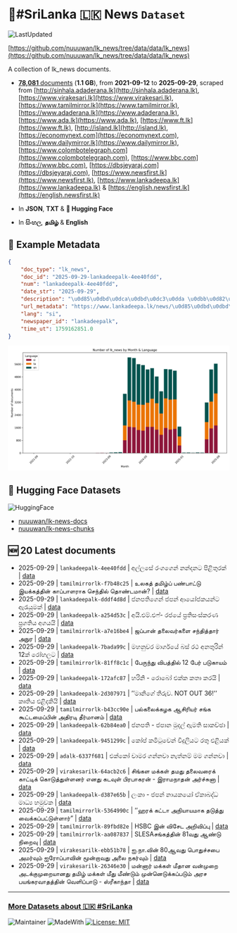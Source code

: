# 📄#SriLanka 🇱🇰 News `Dataset`

![LastUpdated](https://img.shields.io/badge/last_updated-2025--09--29_22:39:51-green)

[https://github.com/nuuuwan/lk_news/tree/data/data/lk_news](https://github.com/nuuuwan/lk_news/tree/data/data/lk_news)

A collection of lk_news documents.

- [**78,081** documents](https://github.com/nuuuwan/lk_news/tree/data/data/lk_news) (**1.1 GB**), from **2021-09-12** to **2025-09-29**, scraped from [http://sinhala.adaderana.lk](http://sinhala.adaderana.lk), [https://www.virakesari.lk](https://www.virakesari.lk), [https://www.tamilmirror.lk](https://www.tamilmirror.lk), [https://www.adaderana.lk](https://www.adaderana.lk), [https://www.ada.lk](https://www.ada.lk), [https://www.ft.lk](https://www.ft.lk), [http://island.lk](http://island.lk), [https://economynext.com](https://economynext.com), [https://www.dailymirror.lk](https://www.dailymirror.lk), [https://www.colombotelegraph.com](https://www.colombotelegraph.com), [https://www.bbc.com](https://www.bbc.com), [https://dbsjeyaraj.com](https://dbsjeyaraj.com), [https://www.newsfirst.lk](https://www.newsfirst.lk), [https://www.lankadeepa.lk](https://www.lankadeepa.lk) & [https://english.newsfirst.lk](https://english.newsfirst.lk)

- In **JSON**, **TXT** & **🤗 Hugging Face**

- In **සිංහල**, **தமிழ்** & **English**

## 📝 Example Metadata

```json
{
    "doc_type": "lk_news",
    "doc_id": "2025-09-29-lankadeepalk-4ee40fdd",
    "num": "lankadeepalk-4ee40fdd",
    "date_str": "2025-09-29",
    "description": "\u0d85\u0dbd\u0dca\u0dbd\u0dc3\u0dda \u0dbb\u0d82\u0d9c\u0d9c\u0dd9\u0db1\u0dca \u0db1\u0db1\u0dca\u0daf\u0db1\u0da7 \u0db4\u0dd2\u0dc5\u0dd2\u0dad\u0dd4\u0dbb\u0d9a\u0dca",
    "url_metadata": "https://www.lankadeepa.lk/news/\u0d85\u0dbd\u0dbd\u0dc3-\u0dbb\u0d9c\u0d9c\u0db1-\u0db1\u0db1\u0daf\u0db1\u0da7-\u0db4\u0dc5\u0dad\u0dbb\u0d9a/101-680441",
    "lang": "si",
    "newspaper_id": "lankadeepalk",
    "time_ut": 1759162851.0
}
```

![Chart](https://raw.githubusercontent.com/nuuuwan/lk_news/refs/heads/data/data/lk_news/docs_by_month_and_lang.png)

## 🤗 Hugging Face Datasets

![HuggingFace](https://img.shields.io/badge/-HuggingFace-FDEE21?style=for-the-badge&logo=HuggingFace)

- [nuuuwan/lk-news-docs](https://huggingface.co/datasets/nuuuwan/lk-news-docs)
- [nuuuwan/lk-news-chunks](https://huggingface.co/datasets/nuuuwan/lk-news-chunks)

## 🆕 20 Latest documents

- 2025-09-29 | `lankadeepalk-4ee40fdd` | අල්ලසේ රංගගෙන් නන්දනට පිළිතුරක් | [data](https://github.com/nuuuwan/lk_news/tree/data/data/lk_news/2020s/2025/2025-09-29-lankadeepalk-4ee40fdd)
- 2025-09-29 | `tamilmirrorlk-f7b48c25` | உலகத் தமிழ்ப் பண்பாட்டு இயக்கத்தின் காப்பாளராக செந்தில் தொண்டமான்? | [data](https://github.com/nuuuwan/lk_news/tree/data/data/lk_news/2020s/2025/2025-09-29-tamilmirrorlk-f7b48c25)
- 2025-09-29 | `lankadeepalk-dddf4d8d` | ජනපතිගෙන් ජපන් ආයෝජකයන්ට ඇරැයුමක් | [data](https://github.com/nuuuwan/lk_news/tree/data/data/lk_news/2020s/2025/2025-09-29-lankadeepalk-dddf4d8d)
- 2025-09-29 | `lankadeepalk-a254d53c` | අයි.එම්.එෆ්- රජයේ ප්‍රතිසංස්කරණ ප්‍රගතිය අගයයි | [data](https://github.com/nuuuwan/lk_news/tree/data/data/lk_news/2020s/2025/2025-09-29-lankadeepalk-a254d53c)
- 2025-09-29 | `tamilmirrorlk-a7e16be4` | ஜப்பான் தலைவர்களை சந்தித்தார் அநுர | [data](https://github.com/nuuuwan/lk_news/tree/data/data/lk_news/2020s/2025/2025-09-29-tamilmirrorlk-a7e16be4)
- 2025-09-29 | `lankadeepalk-7bada99c` | මහනුවර මාර්ගයේ බස් රථ අනතුරින් 12ක්‌ රෝහලට | [data](https://github.com/nuuuwan/lk_news/tree/data/data/lk_news/2020s/2025/2025-09-29-lankadeepalk-7bada99c)
- 2025-09-29 | `tamilmirrorlk-81ff8c1c` | பேருந்து விபத்தில் 12 பேர் படுகாயம் | [data](https://github.com/nuuuwan/lk_news/tree/data/data/lk_news/2020s/2025/2025-09-29-tamilmirrorlk-81ff8c1c)
- 2025-09-29 | `lankadeepalk-172afc87` | හරිනි - රොබෝ එක්ක කතා කරයි | [data](https://github.com/nuuuwan/lk_news/tree/data/data/lk_news/2020s/2025/2025-09-29-lankadeepalk-172afc87)
- 2025-09-29 | `lankadeepalk-2d307971` | ’’මානිගේ තීරුව. NOT OUT 36!’’ කෘතිය එළිදකියි | [data](https://github.com/nuuuwan/lk_news/tree/data/data/lk_news/2020s/2025/2025-09-29-lankadeepalk-2d307971)
- 2025-09-29 | `tamilmirrorlk-b43cc90e` | பல்கலைக்கழக ஆசிரியர் சங்க கூட்டமைப்பின் அதிரடி தீர்மானம் | [data](https://github.com/nuuuwan/lk_news/tree/data/data/lk_news/2020s/2025/2025-09-29-tamilmirrorlk-b43cc90e)
- 2025-09-29 | `lankadeepalk-62b84ea0` | ජනපති - ජපාන මුදල් ඇමති සාකච්ඡා | [data](https://github.com/nuuuwan/lk_news/tree/data/data/lk_news/2020s/2025/2025-09-29-lankadeepalk-62b84ea0)
- 2025-09-29 | `lankadeepalk-9451299c` | කෝප් කමිටුවෙන් විදුලියට රතු එළියක් | [data](https://github.com/nuuuwan/lk_news/tree/data/data/lk_news/2020s/2025/2025-09-29-lankadeepalk-9451299c)
- 2025-09-29 | `adalk-6337f681` | එක්කෝ චාමර ගන්නවා නැත්නම් මම ගන්නවා | [data](https://github.com/nuuuwan/lk_news/tree/data/data/lk_news/2020s/2025/2025-09-29-adalk-6337f681)
- 2025-09-29 | `virakesarilk-64acb2c6` | சிங்கள மக்கள் தமது தலைவரைக் காட்டிக் கொடுத்துள்ளனர் எனது கடவுள் பிரபாகரன் - இராமநாதன் அர்ச்சுனா | [data](https://github.com/nuuuwan/lk_news/tree/data/data/lk_news/2020s/2025/2025-09-29-virakesarilk-64acb2c6)
- 2025-09-29 | `lankadeepalk-d387e65b` | ලංකා - ජපන් නායකයෝ ඒකාබද්ධ මාධ්‍ය හමුවක | [data](https://github.com/nuuuwan/lk_news/tree/data/data/lk_news/2020s/2025/2025-09-29-lankadeepalk-d387e65b)
- 2025-09-29 | `tamilmirrorlk-5364990c` | ’’ஹரக் கட்டா அநியாயமாக தடுத்து வைக்கப்பட்டுள்ளார்” | [data](https://github.com/nuuuwan/lk_news/tree/data/data/lk_news/2020s/2025/2025-09-29-tamilmirrorlk-5364990c)
- 2025-09-29 | `tamilmirrorlk-89fbd82e` | HSBC இன்‌ விசேட அறிவிப்பு | [data](https://github.com/nuuuwan/lk_news/tree/data/data/lk_news/2020s/2025/2025-09-29-tamilmirrorlk-89fbd82e)
- 2025-09-29 | `tamilmirrorlk-aa087837` | SLESAசங்கத்தின் 81வது ஆண்டு நிறைவு | [data](https://github.com/nuuuwan/lk_news/tree/data/data/lk_news/2020s/2025/2025-09-29-tamilmirrorlk-aa087837)
- 2025-09-29 | `virakesarilk-ebb51b78` | ஐ.நா.வின் 80ஆவது பொதுச்சபை அமர்வும் ஐரோப்பாவின் மூன்றாவது அலை நகர்வும் | [data](https://github.com/nuuuwan/lk_news/tree/data/data/lk_news/2020s/2025/2025-09-29-virakesarilk-ebb51b78)
- 2025-09-29 | `virakesarilk-26346e30` | மன்னார் மக்கள் மீதான வன்முறை அடக்குமுறையானது தமிழ் மக்கள் மீது மீண்டும் முன்னெடுக்கப்படும் அரச பயங்கரவாதத்தின் வெளிப்பாடு - ஸ்ரீகாந்தா | [data](https://github.com/nuuuwan/lk_news/tree/data/data/lk_news/2020s/2025/2025-09-29-virakesarilk-26346e30)

---

### [More Datasets about 🇱🇰 #SriLanka](https://github.com/nuuuwan/lk_datasets)

![Maintainer](https://img.shields.io/badge/maintainer-nuuuwan-red)
![MadeWith](https://img.shields.io/badge/made_with-python-blue)
[![License: MIT](https://img.shields.io/badge/License-MIT-yellow.svg)](https://opensource.org/licenses/MIT)
